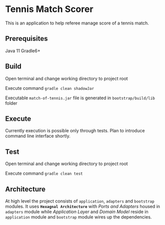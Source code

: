 # Tennis Match Scorer

This is an application to help referee manage score of a tennis match.

## Prerequisites

Java 11
Gradle6+

## Build

Open terminal and change working directory to project root

Execute command `gradle clean shadowJar`

Executable `match-of-tennis.jar` file is generated in `bootstrap/build/lib` folder

## Execute
Currently execution is possible only through tests. Plan to introduce command line interface shortly.

## Test
Open terminal and change working directory to project root

Execute command `gradle clean test`

## Architecture

At high level the project consists of `application`, `adapters` and `bootstrap` modules. It uses **`Hexagnal Architecture`** with *Ports and Adapters* housed in `adapters` module while *Application Layer* and *Domain Model* reside in `application` module and `bootstrap` module wires up the dependencies.
```
